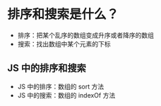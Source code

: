 # 排序和搜索是什么？

- 排序：把某个乱序的数组变成升序或者降序的数组
- 搜索：找出数组中某个元素的下标

## JS 中的排序和搜索

- JS 中的排序：数组的 sort 方法
- JS 中的搜索：数组的 indexOf 方法

